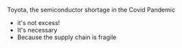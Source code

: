 Toyota, the semiconductor shortage in the Covid Pandemic
- it's not excess!
- It's necessary
- Because the supply chain is fragile